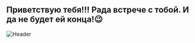 ## Приветствую тебя!!! Рада встрече с тобой. И да не будет ей конца!😉 
![Header](https://github.com/victoria-bychkova/victoria-bychkova/blob/main/assets/video.gif)


